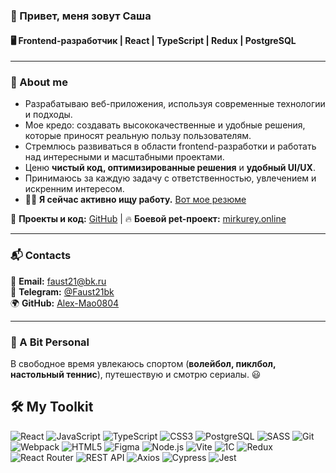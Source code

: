 ### 👋 Привет, меня зовут **Саша**
#### 🖥️ Frontend-разработчик | React | TypeScript | Redux | PostgreSQL
---

### 🚀 About me
- Разрабатываю веб-приложения, используя современные технологии и подходы.
- Мое кредо: создавать высококачественные и удобные решения, которые приносят реальную пользу пользователям.
- Стремлюсь развиваться в области frontend-разработки и работать над интересными и масштабными проектами. 
- Ценю **чистый код, оптимизированные решения** и **удобный UI/UX**. 
- Принимаюсь за каждую задачу с ответственностью, увлечением и искренним интересом.
- 👨‍💻 **Я сейчас активно ищу работу.** [Вот мое резюме](https://hh.ru/resume/8a396b4bff0e4e73890039ed1f51364a307670)

🔗 **Проекты и код:** [GitHub](https://github.com/Alex-Mao0804) | 🔥 **Боевой pet-проект:** [mirkurey.online](http://mirkurey.online)

---

### 📬 Contacts
📩 **Email:** faust21@bk.ru  
💬 **Telegram:** [@Faust21bk](https://t.me/Faust21bk)  
🌍 **GitHub:** [Alex-Mao0804](https://github.com/Alex-Mao0804)  

---

### 🎯 A Bit Personal
В свободное время увлекаюсь спортом (**волейбол, пиклбол, настольный теннис**), путешествую и смотрю сериалы. 😃

## 🛠 My Toolkit
![React](https://img.shields.io/badge/React-%2320232a.svg?&style=for-the-badge&logo=react&logoColor=61DAFB&labelColor=000000)
![JavaScript](https://img.shields.io/badge/JavaScript-%232F8B8B.svg?&style=for-the-badge&logo=javascript&logoColor=F7DF1E&labelColor=000000)
![TypeScript](https://img.shields.io/badge/TypeScript-%23282C34.svg?&style=for-the-badge&logo=typescript&logoColor=3178C6&labelColor=000000)
![CSS3](https://img.shields.io/badge/CSS3-%231572B6.svg?&style=for-the-badge&logo=css3&logoColor=white&labelColor=000000)
![PostgreSQL](https://img.shields.io/badge/PostgreSQL-%23336791.svg?&style=for-the-badge&logo=postgresql&logoColor=white&labelColor=000000)
![SASS](https://img.shields.io/badge/SASS-%23C69CFF.svg?&style=for-the-badge&logo=sass&logoColor=white&labelColor=000000)
![Git](https://img.shields.io/badge/Git-%23F05032.svg?&style=for-the-badge&logo=git&logoColor=white&labelColor=000000)
![Webpack](https://img.shields.io/badge/Webpack-%238DD6F9.svg?&style=for-the-badge&logo=webpack&logoColor=black&labelColor=000000)
![HTML5](https://img.shields.io/badge/HTML5-%23E34F26.svg?&style=for-the-badge&logo=html5&logoColor=white&labelColor=000000)
![Figma](https://img.shields.io/badge/Figma-%23F24E1E.svg?&style=for-the-badge&logo=figma&logoColor=white&labelColor=000000)
![Node.js](https://img.shields.io/badge/Node.js-%23339933.svg?&style=for-the-badge&logo=node.js&logoColor=white&labelColor=000000)
![Vite](https://img.shields.io/badge/Vite-%230EB3A0.svg?&style=for-the-badge&logo=vite&logoColor=white&labelColor=000000)
![1C](https://img.shields.io/badge/1C-%23000561.svg?&style=for-the-badge&logo=1c&logoColor=white&labelColor=000000)
![Redux](https://img.shields.io/badge/Redux-%23593d88.svg?&style=for-the-badge&logo=redux&logoColor=white&labelColor=000000)
![React Router](https://img.shields.io/badge/React_Router-%230B5ED7.svg?&style=for-the-badge&logo=react-router&logoColor=white&labelColor=000000)
![REST API](https://img.shields.io/badge/REST_API-%23121017.svg?&style=for-the-badge&logo=rest-api&logoColor=white&labelColor=000000)
![Axios](https://img.shields.io/badge/Axios-%23121017.svg?&style=for-the-badge&logo=axios&logoColor=white&labelColor=000000)
![Cypress](https://img.shields.io/badge/Cypress-%23A5F3E6.svg?&style=for-the-badge&logo=cypress&logoColor=white&labelColor=000000)
![Jest](https://img.shields.io/badge/Jest-%23C21325.svg?&style=for-the-badge&logo=jest&logoColor=white&labelColor=000000)
